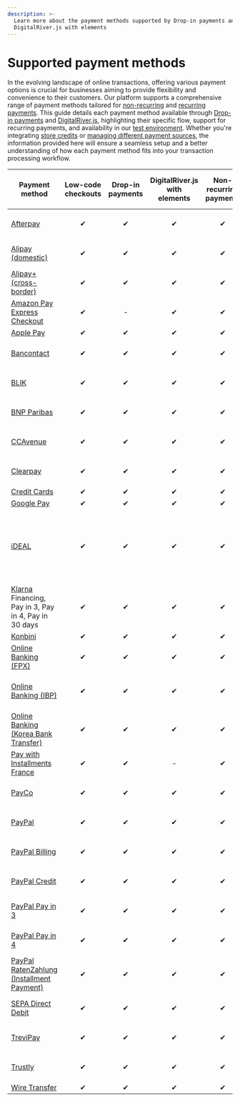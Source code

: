 ```yaml
---
description: >-
  Learn more about the payment methods supported by Drop-in payments and
  DigitalRiver.js with elements
---
```


# Supported payment methods

In the evolving landscape of online transactions, offering various payment options is crucial for businesses aiming to provide flexibility and convenience to their customers. Our platform supports a comprehensive range of payment methods tailored for [non-recurring](../payment-sources/#reusable-or-single-use) and [recurring payments](../payment-sources/#reusable-or-single-use). This guide details each payment method available through [Drop-in payments](../payment-integrations-1/drop-in/) and [DigitalRiver.js](../payment-integrations-1/digitalriver.js/), highlighting their specific flow, support for recurring payments, and availability in our [test environment](../../developer-resources/testing-scenarios.md). Whether you're integrating [store credits](../../integration-options/low-code-checkouts/offering-store-credit.md) or [managing different payment sources](../payment-sources/using-the-source-identifier.md), the information provided here will ensure a seamless setup and a better understanding of how each payment method fits into your transaction processing workflow.

<table data-full-width="true"><thead><tr><th>Payment method</th><th width="144" align="center">Low-code checkouts</th><th width="138" align="center">Drop-in payments</th><th width="118" align="center">DigitalRiver.js with elements</th><th align="center">Non-recurring payments</th><th align="center">Recurring payments</th><th align="center">Authentication flow</th><th>Required payment flow</th><th align="center">Addendum required</th><th align="center">Digital River API PTE test environment status</th></tr></thead><tbody><tr><td><a href="afterpay.md">Afterpay</a></td><td align="center">✔</td><td align="center">✔</td><td align="center">✔</td><td align="center">✔</td><td align="center">-</td><td align="center"><code>redirect</code></td><td><a href="../../integration-options/checkouts/building-you-workflows/handling-redirect-payment-methods.md">Submit then redirect</a></td><td align="center">Yes</td><td align="center">Supported</td></tr><tr><td><a href="alipay-domestic.md">Alipay (domestic)</a></td><td align="center">✔</td><td align="center">✔</td><td align="center">✔</td><td align="center">✔</td><td align="center">-</td><td align="center"><code>redirect</code></td><td><a href="../../integration-options/checkouts/building-you-workflows/handling-redirect-payment-methods.md">Submit then redirect</a></td><td align="center">Yes</td><td align="center">Supported</td></tr><tr><td><a href="alipay+-cross-border.md">Alipay+ (cross-border)</a></td><td align="center">✔</td><td align="center">✔</td><td align="center">✔</td><td align="center">✔</td><td align="center">✔</td><td align="center"><code>redirect</code></td><td><a href="../../integration-options/checkouts/building-you-workflows/handling-redirect-payment-methods.md">Submit then redirect</a></td><td align="center">No</td><td align="center">Supported</td></tr><tr><td><a href="amazon-pay.md">Amazon Pay Express Checkout</a></td><td align="center">✔</td><td align="center">-</td><td align="center">✔</td><td align="center">✔</td><td align="center">✔</td><td align="center"><code>redirect</code></td><td><a href="../../integration-options/checkouts/building-you-workflows/handling-redirect-payment-methods.md">Submit then redirect</a></td><td align="center">Yes</td><td align="center">Supported</td></tr><tr><td><a href="apple-pay.md">Apple Pay</a></td><td align="center">✔</td><td align="center">✔</td><td align="center">✔</td><td align="center">✔</td><td align="center">✔</td><td align="center"><code>standard</code></td><td>Standard</td><td align="center">No</td><td align="center">Supported</td></tr><tr><td><a href="bancontact.md">Bancontact</a></td><td align="center">✔</td><td align="center">✔</td><td align="center">✔</td><td align="center">✔</td><td align="center">-</td><td align="center"><code>redirect</code></td><td><a href="../../integration-options/checkouts/building-you-workflows/handling-redirect-payment-methods.md">Submit then redirect</a></td><td align="center">No</td><td align="center">Supported</td></tr><tr><td><a href="blik.md">BLIK</a></td><td align="center">✔</td><td align="center">✔</td><td align="center">✔</td><td align="center">✔</td><td align="center">-</td><td align="center"><code>redirect</code></td><td><a href="../../integration-options/checkouts/building-you-workflows/handling-redirect-payment-methods.md">Submit then redirect</a></td><td align="center">Yes</td><td align="center">Supported</td></tr><tr><td><a href="bnp-paribas.md">BNP Paribas</a></td><td align="center">✔</td><td align="center">✔</td><td align="center">✔</td><td align="center">✔</td><td align="center">-</td><td align="center"><code>redirect</code></td><td><a href="../../integration-options/checkouts/building-you-workflows/handling-redirect-payment-methods.md">Submit then redirect</a></td><td align="center">Yes</td><td align="center">Supported</td></tr><tr><td><a href="ccavenue.md">CCAvenue</a></td><td align="center">✔</td><td align="center">✔</td><td align="center">✔</td><td align="center">✔</td><td align="center">-</td><td align="center"><code>redirect</code></td><td><a href="../../integration-options/checkouts/building-you-workflows/handling-redirect-payment-methods.md">Submit then redirect</a></td><td align="center">Yes</td><td align="center">Supported</td></tr><tr><td><a href="clearpay.md">Clearpay</a></td><td align="center">✔</td><td align="center">✔</td><td align="center">✔</td><td align="center">✔</td><td align="center">-</td><td align="center"><code>redirect</code></td><td><a href="../../integration-options/checkouts/building-you-workflows/handling-redirect-payment-methods.md">Submit then redirect</a></td><td align="center">Yes</td><td align="center">Supported</td></tr><tr><td><a href="credit-cards.md">Credit Cards</a></td><td align="center">✔</td><td align="center">✔</td><td align="center">✔</td><td align="center">✔</td><td align="center">✔</td><td align="center"><code>standard</code></td><td>Standard</td><td align="center">No</td><td align="center">Supported</td></tr><tr><td><a href="google-pay.md">Google Pay</a></td><td align="center">✔</td><td align="center">✔</td><td align="center">✔</td><td align="center">✔</td><td align="center">✔</td><td align="center"><code>standard</code></td><td>Standard</td><td align="center">No</td><td align="center">Supported</td></tr><tr><td><a href="ideal.md">iDEAL</a></td><td align="center">✔</td><td align="center">✔</td><td align="center">✔</td><td align="center">✔</td><td align="center"><a data-footnote-ref href="#user-content-fn-1">✔</a></td><td align="center"><code>redirect</code></td><td><a href="../../integration-options/checkouts/building-you-workflows/handling-redirect-payment-methods.md">Submit then redirect</a></td><td align="center">No</td><td align="center">Supported (Non-recurring payments)<br>Not Supported (Recurring payments)</td></tr><tr><td><a href="klarna.md">Klarna</a> Financing, Pay in 3, Pay in 4, Pay in 30 days</td><td align="center">✔</td><td align="center">✔</td><td align="center">✔</td><td align="center">✔</td><td align="center">✔</td><td align="center"><code>redirect</code></td><td><a href="../../integration-options/checkouts/building-you-workflows/handling-redirect-payment-methods.md">Submit then redirect</a></td><td align="center">Yes</td><td align="center">Supported</td></tr><tr><td><a href="konbini.md">Konbini</a></td><td align="center">✔</td><td align="center">✔</td><td align="center">✔</td><td align="center">✔</td><td align="center">-</td><td align="center"><code>receiver</code></td><td><a href="../../integration-options/checkouts/building-you-workflows/handling-delayed-payment-methods.md">Delayed</a></td><td align="center">No</td><td align="center">Supported</td></tr><tr><td><a href="fpx-online-banking.md">Online Banking (FPX)</a></td><td align="center">✔</td><td align="center">✔</td><td align="center">✔</td><td align="center">✔</td><td align="center">-</td><td align="center"><code>redirect</code></td><td><a href="../../integration-options/checkouts/building-you-workflows/handling-redirect-payment-methods.md">Submit then redirect</a></td><td align="center">No</td><td align="center">Supported</td></tr><tr><td><a href="online-banking-ibp.md">Online Banking (IBP)</a></td><td align="center">✔</td><td align="center">✔</td><td align="center">✔</td><td align="center">✔</td><td align="center">-</td><td align="center"><code>redirect</code></td><td><a href="../../integration-options/checkouts/building-you-workflows/handling-redirect-payment-methods.md">Submit then redirect</a></td><td align="center">Yes (dLocal payments only)</td><td align="center">Supported</td></tr><tr><td><a href="korea-bank-transfer-online-banking.md">Online Banking (Korea Bank Transfer)</a></td><td align="center">✔</td><td align="center">✔</td><td align="center">✔</td><td align="center">✔</td><td align="center">-</td><td align="center"><code>redirect</code></td><td><a href="../../integration-options/checkouts/building-you-workflows/handling-redirect-payment-methods.md">Submit then redirect</a></td><td align="center">Yes</td><td align="center">Not supported</td></tr><tr><td><a href="pay-with-installments-france.md">Pay with Installments France</a></td><td align="center">✔</td><td align="center">✔</td><td align="center">-</td><td align="center">✔</td><td align="center">-</td><td align="center"><code>redirect</code></td><td><a href="../../integration-options/checkouts/building-you-workflows/handling-redirect-payment-methods.md">Submit then redirect</a></td><td align="center">Yes</td><td align="center">Supported</td></tr><tr><td><a href="payco.md">PayCo</a></td><td align="center">✔</td><td align="center">✔</td><td align="center">✔</td><td align="center">✔</td><td align="center">-</td><td align="center"><code>redirect</code></td><td><a href="../../integration-options/checkouts/building-you-workflows/handling-redirect-payment-methods.md">Submit then redirect</a></td><td align="center">Yes</td><td align="center">Not supported</td></tr><tr><td><a href="paypal.md">PayPal</a></td><td align="center">✔</td><td align="center">✔</td><td align="center">✔</td><td align="center">✔</td><td align="center">-</td><td align="center"><code>pending_redirect</code></td><td>Redirect then submit</td><td align="center">No</td><td align="center">Supported</td></tr><tr><td><a href="paypal-billing-agreement.md">PayPal Billing</a></td><td align="center">✔</td><td align="center">✔</td><td align="center">✔</td><td align="center">✔</td><td align="center">✔</td><td align="center"><code>pending_redirect</code></td><td>Redirect then submit</td><td align="center">No</td><td align="center">Supported</td></tr><tr><td><a href="paypal-credit.md">PayPal Credit</a></td><td align="center">✔</td><td align="center">✔</td><td align="center">✔</td><td align="center">✔</td><td align="center">-</td><td align="center"><code>pending_redirect</code></td><td>Redirect then submit</td><td align="center">Yes</td><td align="center">Supported</td></tr><tr><td><a href="paypal-pay-in-3.md">PayPal Pay in 3</a></td><td align="center">✔</td><td align="center">✔</td><td align="center">✔</td><td align="center">✔</td><td align="center">-</td><td align="center"><code>pending_redirect</code></td><td>Redirect then submit</td><td align="center">No</td><td align="center">Supported</td></tr><tr><td><a href="paypal-pay-in-4.md">PayPal Pay in 4</a></td><td align="center">✔</td><td align="center">✔</td><td align="center">✔</td><td align="center">✔</td><td align="center">-</td><td align="center"><code>pending_redirect</code></td><td>Redirect then submit</td><td align="center">No</td><td align="center">Supported</td></tr><tr><td><a href="paypal-ratenzahlung-installment-payment.md">PayPal RatenZahlung (Installment Payment)</a></td><td align="center">✔</td><td align="center">✔</td><td align="center">✔</td><td align="center">✔</td><td align="center">-</td><td align="center"><code>pending_redirect</code></td><td>Redirect then submit</td><td align="center">No</td><td align="center">Supported</td></tr><tr><td><a href="sepa-direct-debit.md">SEPA Direct Debit</a></td><td align="center">✔</td><td align="center">✔</td><td align="center">✔</td><td align="center">✔</td><td align="center">✔</td><td align="center"><code>redirect</code></td><td><a href="../../integration-options/checkouts/building-you-workflows/handling-redirect-payment-methods.md">Submit then redirect</a></td><td align="center">Yes</td><td align="center">Supported</td></tr><tr><td><a href="trevipay.md">TreviPay</a></td><td align="center">✔</td><td align="center">✔</td><td align="center">✔</td><td align="center">✔</td><td align="center">✔</td><td align="center"><code>redirect</code></td><td><a href="../../integration-options/checkouts/building-you-workflows/handling-redirect-payment-methods.md">Submit then redirect</a></td><td align="center">Yes</td><td align="center">Supported</td></tr><tr><td><a href="trustly.md">Trustly</a></td><td align="center">✔</td><td align="center">✔</td><td align="center">✔</td><td align="center">✔</td><td align="center">-</td><td align="center"><code>redirect</code></td><td><a href="../../integration-options/checkouts/building-you-workflows/handling-redirect-payment-methods.md">Submit then redirect</a></td><td align="center">Yes</td><td align="center">Supported</td></tr><tr><td><a href="wire-transfer.md">Wire Transfer</a></td><td align="center">✔</td><td align="center">✔</td><td align="center">✔</td><td align="center">✔</td><td align="center">-</td><td align="center"><code>receiver</code></td><td><a href="../../integration-options/checkouts/building-you-workflows/handling-delayed-payment-methods.md">Delayed</a></td><td align="center">No</td><td align="center">Supported</td></tr></tbody></table>

[^1]: Digital River supports iDEAL for recurring with SEPA direct debit transactions.v

